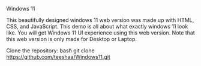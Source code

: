 Windows 11 

This beautifully designed windows 11 web version was made up with HTML, CSS, and JavaScript.
This demo is all about what exactly windows 11 look like.
You will get Windows 11 UI experience using this web version. 
Note that this web version is only made for Desktop or Laptop.

Clone the repository:
bash
git clone https://github.com/teeshaa/Windows11.git
